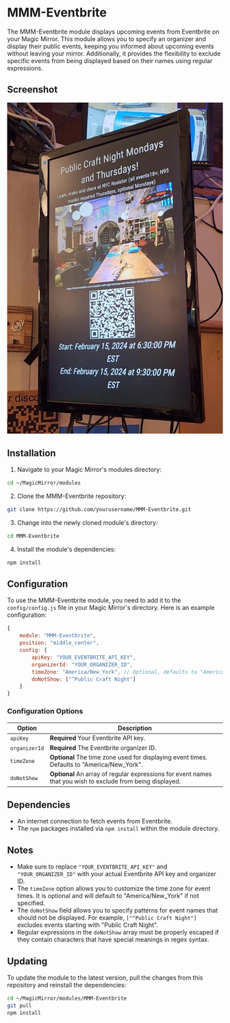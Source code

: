 # MMM-Eventbrite

The MMM-Eventbrite module displays upcoming events from Eventbrite on your Magic Mirror. This module allows you to specify an organizer and display their public events, keeping you informed about upcoming events without leaving your mirror. Additionally, it provides the flexibility to exclude specific events from being displayed based on their names using regular expressions.

## Screenshot

![MMM-Eventbrite Screenshot](img/preview.jpeg)

## Installation

1. Navigate to your Magic Mirror's modules directory:

```sh
cd ~/MagicMirror/modules
```

2. Clone the MMM-Eventbrite repository:

```sh
git clone https://github.com/yourusername/MMM-Eventbrite.git
```

3. Change into the newly cloned module's directory:

```sh
cd MMM-Eventbrite
```

4. Install the module's dependencies:

```sh
npm install
```

## Configuration

To use the MMM-Eventbrite module, you need to add it to the `config/config.js` file in your Magic Mirror's directory. Here is an example configuration:

```js
{
    module: "MMM-Eventbrite",
    position: "middle_center",
    config: {
        apiKey: "YOUR_EVENTBRITE_API_KEY",
        organizerId: "YOUR_ORGANIZER_ID",
        timeZone: "America/New_York", // Optional, defaults to "America/New_York"
        doNotShow: ["^Public Craft Night"]
    }
}
```

### Configuration Options

| Option        | Description                                                                                       |
|---------------|---------------------------------------------------------------------------------------------------|
| `apiKey`      | **Required** Your Eventbrite API key.                                                             |
| `organizerId` | **Required** The Eventbrite organizer ID.                                                         |
| `timeZone`    | **Optional** The time zone used for displaying event times. Defaults to "America/New_York".       |
| `doNotShow`   | **Optional** An array of regular expressions for event names that you wish to exclude from being displayed.    |

## Dependencies

* An internet connection to fetch events from Eventbrite.
* The `npm` packages installed via `npm install` within the module directory.

## Notes

- Make sure to replace `"YOUR_EVENTBRITE_API_KEY"` and `"YOUR_ORGANIZER_ID"` with your actual Eventbrite API key and organizer ID.
- The `timeZone` option allows you to customize the time zone for event times. It is optional and will default to "America/New_York" if not specified.
- The `doNotShow` field allows you to specify patterns for event names that should not be displayed. For example, `["^Public Craft Night"]` excludes events starting with "Public Craft Night".
- Regular expressions in the `doNotShow` array must be properly escaped if they contain characters that have special meanings in regex syntax.

## Updating

To update the module to the latest version, pull the changes from this repository and reinstall the dependencies:

```sh
cd ~/MagicMirror/modules/MMM-Eventbrite
git pull
npm install
```
